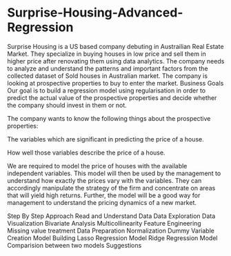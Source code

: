 # Surprise-Housing-Advanced-Regression
Surprise Housing is a US based company debuting in Austrailian Real Estate Market. They specialize in buying houses in low price and sell them in higher price after renovating them using data analytics. The company needs to analyze and understand the patterns and important factors from the collected dataset of Sold houses in Australian market. The company is looking at prospective properties to buy to enter the market.
Business Goals
Our goal is to build a regression model using regularisation in order to predict the actual value of the prospective properties and decide whether the company should invest in them or not.

The company wants to know the following things about the prospective properties:

The variables which are significant in predicting the price of a house.

How well those variables describe the price of a house.

We are required to model the price of houses with the available independent variables. This model will then be used by the management to understand how exactly the prices vary with the variables. They can accordingly manipulate the strategy of the firm and concentrate on areas that will yield high returns. Further, the model will be a good way for management to understand the pricing dynamics of a new market.

Step By Step Approach
Read and Understand Data
Data Exploration
Data Visualization
Bivariate Analysis
Multicollinearity
Feature Engineering
Missing value treatment
Data Preparation
Normalization
Dummy Variable Creation
Model Building
Lasso Regression Model
Ridge Regression Model
Comparision between two models
Suggestions
